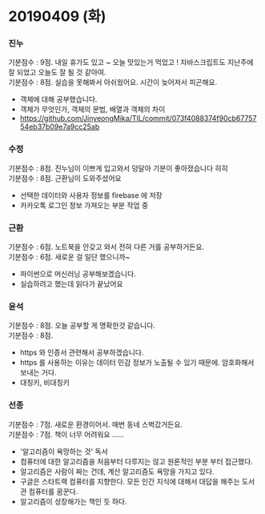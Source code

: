 # 20190409 (화)

### 진누
기분점수 : 9점. 내일 휴가도 있고 ~ 오늘 맛있는거 먹었고 ! 자바스크립트도 지난주에 잘 되었고 오늘도 잘 될 것 같아여.<br/>
기분점수 : 8점. 실습을 못해봐서 아쉬웠어요. 시간이 늦어져서 피곤해요. 
- 객체에 대해 공부했습니다.
- 객체가 무엇인가, 객체의 문법, 배열과 객체의 차이
- https://github.com/JinyeongMika/TIL/commit/073f4088374f90cb6775754eb37b09e7a9cc25ab

### 수정
기분점수 : 8점. 진누님이 이쁘게 입고와서 덩달아 기분이 좋아졌습니다 히히<br/>
기분점수 : 8점. 근환님이 도와주셨어요
- 선택한 데이터와 사용자 정보를 firebase 에 저장
- 카카오톡 로그인 정보 가져오는 부분 작업 중

### 근환
기분점수 : 6점. 노트북을 안갖고 와서 전혀 다른 거를 공부하거든요.<br/>
기분점수 : 6점. 새로운 걸 일단 했으니까~
- 파이썬으로 머신러닝 공부해보겠습니다.
- 실습하려고 했는데 읽다가 끝났어요

### 윤석
기분점수 : 8점. 오늘 공부할 게 명확한것 같습니다.<br/>
기분점수 : 8점. 
- https 와 인증서 관련해서 공부하겠습니다.
- https 를 사용하는 이유는 데이터 민감 정보가 노출될 수 있기 때문에. 암호화해서 보내는 거다.
- 대칭키, 비대칭키

### 선종
기분점수 : 7점. 새로운 환경이어서. 매번 동네 스벅갔거든요.<br/>
기분점수 : 7점. 책이 너무 어려워요 ......
- '알고리즘이 욕망하는 것' 독서
- 컴퓨터에 대한 알고리즘을 처음부터 다루지는 않고 원론적인 부분 부터 접근했다.
- 알고리즘은 사람이 짜는 건데, 계산 알고리즘도 욕망을 가지고 있다. 
- 구글은 스타트랙 컴퓨터를 지향한다. 모든 인간 지식에 대해서 대답을 해주는 도서관 컴퓨터를 꿈꾼다.
- 알고리즘이 성장해가는 책인 듯 하다.

